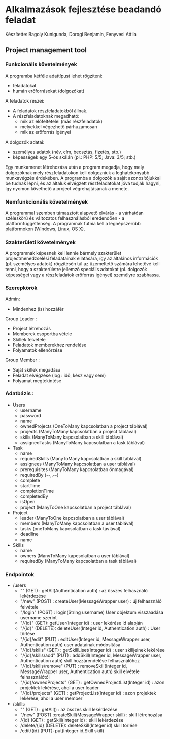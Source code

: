 # Alkalmazások fejlesztése beadandó feladat

Készítette: Bagoly Kunigunda, Dorogi Benjamin, Fenyvesi Attila

## Project management tool

### Funkcionális követelmények

A programba kétféle adattípust lehet rögzíteni:
 - feladatokat
 - humán erőforrásokat (dolgozókat)
 
A feladatok részei:
 - A feladatok részfeladatokból állnak.
 - A részfeladatoknak megadható:
   - mik az előfeltételei (más részfeladatok)
   - melyekkel végezhető párhuzamosan
   - mik az erőforrás igényei
 
A dolgozók adatai:
 - személyes adatok (név, cím, beosztás, fizetés, stb.)
 - képességek egy 5-ös skálán (pl.: PHP: 5/5; Java: 3/5; stb.)
 
Egy munkamenet létrehozása után a program megadja, hogy mely dolgozóknak mely részfeladatokon kell dolgozniuk a leghatékonyabb munkavégzés érdekében. A programba a dolgozók a saját azonosítójukkal be tudnak lépni, és az általuk elvégzett részfeladatokat jóvá tudják hagyni, így nyomon követhető a project végrehajtásának a menete.
  
### Nemfunkcionális követelmények

A programmal szemben támasztott alapvető elvárás - a várhatóan széleskörű és változatos felhasználásból eredendően - a platformfüggetlenség. A programnak futnia kell a legnépszerűbb platformokon (Windows, Linux, OS X).

### Szakterületi követelmények

A programnak képesnek kell lennie bármely szakterület projectmenedzselési feladatainak ellátására, így az általános információk (pl. személyes adatok) rögzítésén túl az üzemeltető számára lehetővé kell tenni, hogy a szakterületre jellemző speciális adatokat (pl. dolgozók képességei vagy a részfeladatok erőforrás igényei) személyre szabhassa.

### Szerepkörök

Admin:
 * Mindenhez (is) hozzáfér

Group Leader :
 * Project létrehozás
 * Memberek csoportba vétele
 * Skillek felvétele
 * Feladatok memberekhez rendelése
 * Folyamatok ellenőrzése

Group Member :
 * Saját skillek megadása
 * Feladat elvégzése (log : idő, kész vagy sem)
 * Folyamat megtekintése

### Adatbázis :
 * Users
   * username
   * password
   * name
   * ownedProjects (OneToMany kapcsolatban a project táblával)
   * projects (ManyToMany kapcsolatban a project táblával)
   * skills (ManyToMany kapcsolatban a skill táblával)
   * assignedTasks (ManyToMany kapcsolatban a task táblával)
 * Task
   * name
   * requiredSkills (ManyToMany kapcsolatban a skill táblával)
   * assignees (ManyToMany kapcsolatban a user táblával)
   * prerequisites (ManyToMany kapcsolatban önmagával)
   * requiredBy (--,,--)
   * complete
   * startTime
   * completionTime
   * completedBy
   * isOpen
   * project (ManyToOne kapcsolatban a project táblával)
 * Project
   * leader (ManyToOne kapcsolatban a user táblával)
   * members (ManyToMany kapcsolatban a user táblával)
   * tasks (oneToMany kapcsolatban a task távlával)
   * deadline
   * name
 * Skills
   * name
   * owners (ManyToMany kapcsolatban a user táblával)
   * requiredBy (ManyToMany kapcsolatban a task táblával)

### Endpointok
* /users
   * "" (GET) : getAll(Authentication auth) : az összes felhasználó lekérdezése
   * "/new" (POST) :  createUser(MessageWrapper user) : új felhasználó felvétele
   * "/login" (POST) : login(String username) User objektum visszaadása username szerint
   * "/{id}" (GET): getUser(Integer id) : user lekérése id alapján
   * "/{id}" (DELETE): deleteUser(Integer id, Authentication auth) : User törlése
   * "/{id}/edit" (PUT) : editUser(Integer id, MessageWrapper user, Authentication auth) user adatainak módosítása
   * "/{id}/skills" (GET) : getSkillLiset(Integer id) : user skilljeinek lekérése
   * "/{id}/skills/add" (PUT) : addSkill(Integer id, MessageWrapper user, Authentication auth) skill hozzárendelése felhasználóhoz
   * "/{id}/skills/remove" (PUT) : removeSkill(Integer id, MessageWrapper user, Authentication auth) skill elvétele felhasználótól
   * "/{id}/ownedProjects" (GET) : getOwnedProjectList(Integer id) : azon projektek lekérése, ahol a user leader
   * "/{id}/projects" (GET) : getProjectList(Integer id) : azon projektek lekérése, ahol a user member
* /skills
  * "" (GET) : getAll() : az összes skill lekérdezése
  * "/new" (POST) :createSkill(MessageWrapper skill) : skill létrehozása
  * /{id} (GET) : getSkill(Integer id) : skill lekérdezése
  * /delete/{id} (DELETE): deleteSkill(Integer id) skill törlése
  * /edit/{id} (PUT):  put(Integer id,Skill skill)
   
